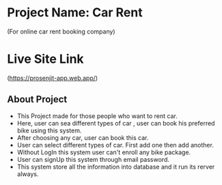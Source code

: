 # Project Name: Car Rent
 (For online car rent booking company)

# Live Site Link
(https://prosenjit-app.web.app/)

## About Project

- This Project made for those people who want to rent car.
- Here, user can sea different types of car , user can book his preferred bike using this system.
- After choosing any car, user can book this car.
- User can select different types of car. First add one then add another.
- Without LogIn this system user can't enroll any bike package.
- User can signUp this system through email password.
- This system store all the information into database and it run its rerver always.